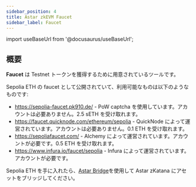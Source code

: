 ```yaml
---
sidebar_position: 4
title: Astar zkEVM Faucet
sidebar_label: Faucet
---
```


import useBaseUrl from '@docusaurus/useBaseUrl';

## 概要

**Faucet** は Testnet トークンを獲得するために用意されているツールです。

Sepolia ETH の faucet として公開されていて、利用可能なものは以下のようなものです:

- https://sepolia-faucet.pk910.de/ - PoW captcha を使用しています。アカウントは必要ありません。2.5 sETH を受け取れます。
- https://faucet.quicknode.com/ethereum/sepolia - QuickNode によって運営されています。アカウントは必要ありません。0.1 ETH を受け取れます。
- https://sepoliafaucet.com/ - Alchemy によって運営されています。アカウントが必要です。0.5 ETH を受け取れます。
- https://www.infura.io/faucet/sepolia - Infura によって運営されています。アカウントが必要です。

Sepolia ETH を手に入れたら、[Astar Bridge](/docs/build/zkEVM/bridge-to-zkevm)を使用して Astar zKatana にアセットをブリッジしてください。

